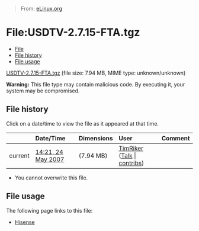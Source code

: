 > From: [eLinux.org](http://eLinux.org/File:USDTV-2.7.15-FTA.tgz "http://eLinux.org/File:USDTV-2.7.15-FTA.tgz")


# File:USDTV-2.7.15-FTA.tgz



-   [File](#file)
-   [File history](#filehistory)
-   [File usage](#filelinks)

[USDTV-2.7.15-FTA.tgz](http://eLinux.org/images/5/5a/USDTV-2.7.15-FTA.tgz "USDTV-2.7.15-FTA.tgz")
‎(file size: 7.94 MB, MIME type: unknown/unknown)

**Warning:** This file type may contain malicious code. By executing it,
your system may be compromised.

## File history

Click on a date/time to view the file as it appeared at that time.

<table>
<thead>
<tr class="header">
<th align="left"></th>
<th align="left">Date/Time</th>
<th align="left">Dimensions</th>
<th align="left">User</th>
<th align="left">Comment</th>
</tr>
</thead>
<tbody>
<tr class="odd">
<td align="left">current</td>
<td align="left"><a href="http://elinux.org/images/5/5a/USDTV-2.7.15-FTA.tgz">14:21, 24 May 2007</a></td>
<td align="left">(7.94 MB)</td>
<td align="left"><a href="http://elinux.org/User:TimRiker" title="User:TimRiker">TimRiker</a> (<a href="http://elinux.org/User_talk:TimRiker" title="User talk:TimRiker">Talk</a> | <a href="http://elinux.org/Special:Contributions/TimRiker" title="Special:Contributions/TimRiker">contribs</a>)</td>
<td align="left"></td>
</tr>
</tbody>
</table>

-   You cannot overwrite this file.

## File usage

The following page links to this file:

-   [Hisense](http://eLinux.org/Hisense "Hisense")



